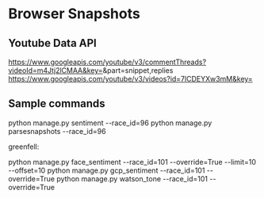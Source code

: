 # Browser Snapshots

## Youtube Data API

https://www.googleapis.com/youtube/v3/commentThreads?videoId=m4Jtj2lCMAA&key=<KEY>&part=snippet,replies
https://www.googleapis.com/youtube/v3/videos?id=7lCDEYXw3mM&key=

## Sample commands

python manage.py sentiment --race_id=96
python manage.py parsesnapshots --race_id=96

greenfell:

python manage.py face_sentiment --race_id=101 --override=True --limit=10 --offset=10
python manage.py gcp_sentiment --race_id=101 --override=True
python manage.py watson_tone --race_id=101 --override=True
